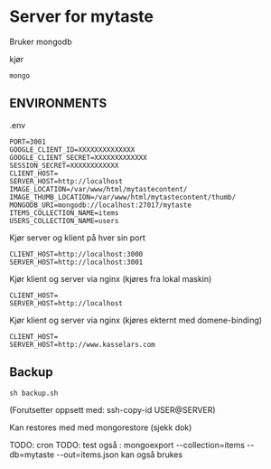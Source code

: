 # Server for mytaste

Bruker mongodb

kjør 
    
    mongo

ENVIRONMENTS
-
.env

    PORT=3001
    GOOGLE_CLIENT_ID=XXXXXXXXXXXXXX
    GOOGLE_CLIENT_SECRET=XXXXXXXXXXXXX
    SESSION_SECRET=XXXXXXXXXXXX
    CLIENT_HOST=
    SERVER_HOST=http://localhost
    IMAGE_LOCATION=/var/www/html/mytastecontent/
    IMAGE_THUMB_LOCATION=/var/www/html/mytastecontent/thumb/
    MONGODB_URI=mongodb://localhost:27017/mytaste
    ITEMS_COLLECTION_NAME=items
    USERS_COLLECTION_NAME=users


Kjør server og klient på hver sin port

    CLIENT_HOST=http://localhost:3000
    SERVER_HOST=http://localhost:3001

Kjør klient og server via nginx (kjøres fra lokal maskin)

    CLIENT_HOST=
    SERVER_HOST=http://localhost

Kjør klient og server via nginx (kjøres ekternt med domene-binding)

    CLIENT_HOST=
    SERVER_HOST=http://www.kasselars.com


Backup 
-

`sh backup.sh`

(Forutsetter oppsett med: ssh-copy-id USER@SERVER)

Kan restores med med mongorestore (sjekk dok)

TODO: cron
TODO: test også :
mongoexport --collection=items --db=mytaste --out=items.json kan også brukes



